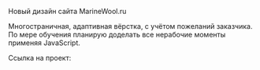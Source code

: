 Новый дизайн сайта MarineWool.ru


Многостраничная, адаптивная вёрстка, с учётом пожеланий заказчика.
По мере обучения планирую доделать все нерабочие моменты применяя JavaScript.

Ссылка на проект: 

